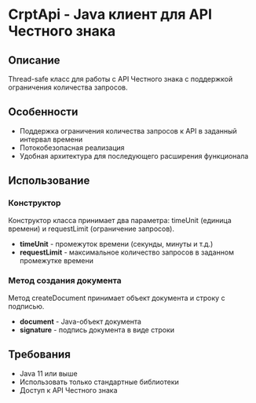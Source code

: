 # CrptApi - Java клиент для API Честного знака

## Описание

Thread-safe класс для работы с API Честного знака с поддержкой ограничения количества запросов.

## Особенности

- Поддержка ограничения количества запросов к API в заданный интервал времени
- Потокобезопасная реализация
- Удобная архитектура для последующего расширения функционала

## Использование

### Конструктор

Конструктор класса принимает два параметра: timeUnit (единица времени) и requestLimit (ограничение запросов).

- **timeUnit** - промежуток времени (секунды, минуты и т.д.)
- **requestLimit** - максимальное количество запросов в заданном промежутке времени

### Метод создания документа

Метод createDocument принимает объект документа и строку с подписью.

- **document** - Java-объект документа
- **signature** - подпись документа в виде строки

## Требования

- Java 11 или выше
- Использовать только стандартные библиотеки
- Доступ к API Честного знака
